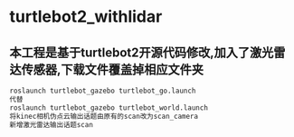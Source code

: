 # turtlebot2_withlidar
## 本工程是基于turtlebot2开源代码修改,加入了激光雷达传感器,下载文件覆盖掉相应文件夹 
```bash
roslaunch turtlebot_gazebo turtlebot_go.launch 
代替
roslaunch turtlebot_gazebo turtlebot_world.launch 
将kinec相机伪点云输出话题由原有的scan改为scan_camera
新增激光雷达输出话题scan
```
